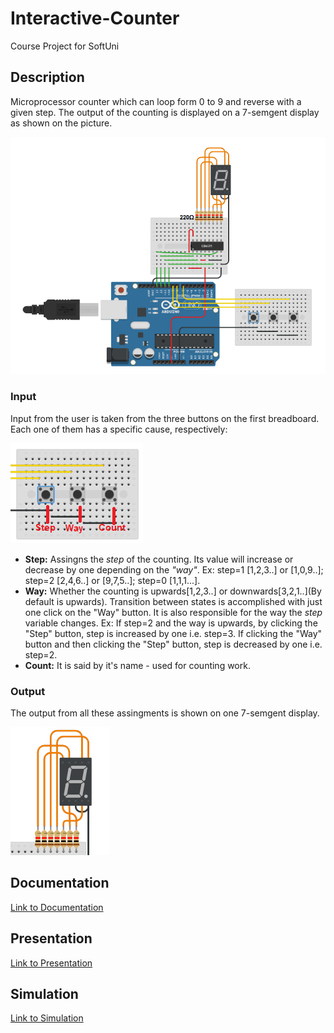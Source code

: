 # Interactive-Counter
Course Project for SoftUni

<h2>Description</h2>
Microprocessor counter which can loop form 0 to 9 and reverse with a given step.
The output of the counting is displayed on a 7-semgent display as shown on the picture.

![simulation_circuit](https://github.com/IvoKara/Interactive-Counter/blob/master/Images/Interactive-Counter-sim.png)

<h3>Input</h3>
Input from the user is taken from the three buttons on the first breadboard. Each one of them has a specific cause, respectively:

![buttons](https://github.com/IvoKara/Interactive-Counter/blob/master/Images/push-buttons.png)

<ul>
  <li>
    <strong>Step:</strong> Assingns the <i>step</i> of the counting. 
    Its value will increase or decrease by one depending on the <i>"way"</i>.
    Ex: step=1 [1,2,3..] or [1,0,9..]; step=2 [2,4,6..] or [9,7,5..]; step=0 [1,1,1...].
  </li>
  
  <li>
    <strong>Way:</strong> Whether the counting is upwards[1,2,3..] or downwards[3,2,1..](By default is upwards). 
    Transition between states is accomplished with just one click on the "Way" button. 
    It is also responsible for the way the <i>step</i> variable changes. Ex: If step=2 and the way is upwards, by clicking the "Step" button, step is increased by one i.e. step=3. If clicking the "Way" button and then clicking the "Step" button, step is decreased by one i.e. step=2.
  </li>
  
  <li>
    <strong>Count:</strong> It is said by it's name - used for counting work.
  </li> 
</ul>

<h3>Output</h3>
The output from all these assingments is shown on one 7-semgent display.

![display](https://github.com/IvoKara/Interactive-Counter/blob/master/Images/7-segment-display.png)

<h2>Documentation</h2>
<a href="https://docs.google.com/document/d/1Xd61YoWmc-IO0wkxd9mXbEUEnZ0egaCDtpiLZrPKBwY/edit?usp=sharing">Link to Documentation</a>
  
<h2>Presentation</h2>
<a href="https://docs.google.com/presentation/d/191El5Iqz2qBWHmz-MoNmxTex7X6sw9fov2Dep8t07Gc/edit?usp=sharing">Link to Presentation</a>

<h2>Simulation</h2>
<a href="https://www.tinkercad.com/things/cGh4hehE6eL-7-segment/editel">Link to Simulation</a>

